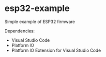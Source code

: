 # esp32-example

Simple example of ESP32 firmware

Dependencies:
- Visual Studio Code
- Platform IO
- Platform IO Extension for Visual Studio Code
